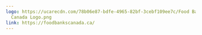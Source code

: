 ```yaml
---
logo: https://ucarecdn.com/78b06e87-bdfe-4965-82bf-3cebf109ee7c/Food Banks
  Canada Logo.png
link: https://foodbankscanada.ca/
---
```

